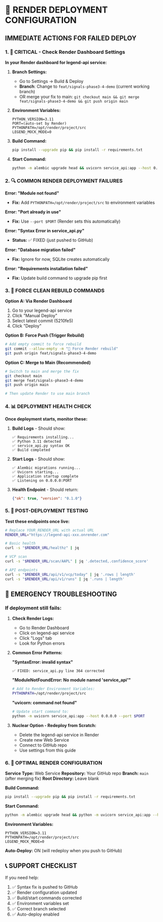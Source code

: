 # 🚀 RENDER DEPLOYMENT CONFIGURATION

## IMMEDIATE ACTIONS FOR FAILED DEPLOY

### 1. 🚨 CRITICAL - Check Render Dashboard Settings

**In your Render dashboard for legend-api service:**

1. **Branch Settings:**
   - Go to Settings → Build & Deploy
   - **Branch**: Change to `feat/signals-phase3-4-demo` (current working branch)
   - OR merge your fix to main: `git checkout main && git merge feat/signals-phase3-4-demo && git push origin main`

2. **Environment Variables:**
   ```
   PYTHON_VERSION=3.11
   PORT=(auto-set by Render)
   PYTHONPATH=/opt/render/project/src
   LEGEND_MOCK_MODE=0
   ```

3. **Build Command:**
   ```bash
   pip install --upgrade pip && pip install -r requirements.txt
   ```

4. **Start Command:**
   ```bash
   python -m alembic upgrade head && uvicorn service_api:app --host 0.0.0.0 --port $PORT --workers 1
   ```

### 2. 🔍 COMMON RENDER DEPLOYMENT FAILURES

**Error: "Module not found"**
- **Fix:** Add `PYTHONPATH=/opt/render/project/src` to environment variables

**Error: "Port already in use"**
- **Fix:** Use `--port $PORT` (Render sets this automatically)

**Error: "Syntax Error in service_api.py"**
- **Status:** ✅ FIXED (just pushed to GitHub)

**Error: "Database migration failed"**
- **Fix:** Ignore for now, SQLite creates automatically

**Error: "Requirements installation failed"**
- **Fix:** Update build command to upgrade pip first

### 3. 🔄 FORCE CLEAN REBUILD COMMANDS

**Option A: Via Render Dashboard**
1. Go to your legend-api service
2. Click "Manual Deploy" 
3. Select latest commit (5210fe5)
4. Click "Deploy"

**Option B: Force Push (Trigger Rebuild)**
```bash
# Add empty commit to force rebuild
git commit --allow-empty -m "🚀 Force Render rebuild"
git push origin feat/signals-phase3-4-demo
```

**Option C: Merge to Main (Recommended)**
```bash
# Switch to main and merge the fix
git checkout main
git merge feat/signals-phase3-4-demo
git push origin main

# Then update Render to use main branch
```

### 4. 📊 DEPLOYMENT HEALTH CHECK

**Once deployment starts, monitor these:**

1. **Build Logs** - Should show:
   ```
   ✅ Requirements installing...
   ✅ Python 3.11 detected
   ✅ service_api.py syntax OK
   ✅ Build completed
   ```

2. **Start Logs** - Should show:
   ```
   ✅ Alembic migrations running...
   ✅ Uvicorn starting...
   ✅ Application startup complete
   ✅ Listening on 0.0.0.0:PORT
   ```

3. **Health Endpoint** - Should return:
   ```json
   {"ok": true, "version": "0.1.0"}
   ```

### 5. 🧪 POST-DEPLOYMENT TESTING

**Test these endpoints once live:**

```bash
# Replace YOUR_RENDER_URL with actual URL
RENDER_URL="https://legend-api-xxx.onrender.com"

# Basic health
curl -s "$RENDER_URL/healthz" | jq

# VCP scan
curl -s "$RENDER_URL/scan/AAPL" | jq '.detected,.confidence_score'

# API endpoints
curl -s "$RENDER_URL/api/v1/vcp/today" | jq '.rows | length'
curl -s "$RENDER_URL/api/v1/runs" | jq '.runs | length'
```

## 🚨 EMERGENCY TROUBLESHOOTING

### If deployment still fails:

1. **Check Render Logs:**
   - Go to Render Dashboard
   - Click on legend-api service
   - Click "Logs" tab
   - Look for Python errors

2. **Common Error Patterns:**

   **"SyntaxError: invalid syntax"**
   ```
   ✅ FIXED: service_api.py line 364 corrected
   ```

   **"ModuleNotFoundError: No module named 'service_api'"**
   ```bash
   # Add to Render Environment Variables:
   PYTHONPATH=/opt/render/project/src
   ```

   **"uvicorn: command not found"**
   ```bash
   # Update start command to:
   python -m uvicorn service_api:app --host 0.0.0.0 --port $PORT
   ```

3. **Nuclear Option - Redeploy from Scratch:**
   - Delete the legend-api service in Render
   - Create new Web Service
   - Connect to GitHub repo
   - Use settings from this guide

### 6. 🎯 OPTIMAL RENDER CONFIGURATION

**Service Type:** Web Service
**Repository:** Your GitHub repo
**Branch:** `main` (after merging fix)
**Root Directory:** Leave blank

**Build Command:**
```bash
pip install --upgrade pip && pip install -r requirements.txt
```

**Start Command:**
```bash
python -m alembic upgrade head && python -m uvicorn service_api:app --host 0.0.0.0 --port $PORT
```

**Environment Variables:**
```
PYTHON_VERSION=3.11
PYTHONPATH=/opt/render/project/src
LEGEND_MOCK_MODE=0
```

**Auto-Deploy:** ON (will redeploy when you push to GitHub)

## 📞 SUPPORT CHECKLIST

If you need help:
1. ✅ Syntax fix is pushed to GitHub
2. ✅ Render configuration updated  
3. ✅ Build/start commands corrected
4. ✅ Environment variables set
5. ✅ Correct branch selected
6. ✅ Auto-deploy enabled